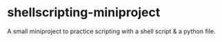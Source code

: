 # shellscripting-miniproject
A small miniproject to practice scripting with a shell script &amp; a python file.

